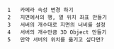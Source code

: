    1	카메라 속성 변경 하기
    2	지면에서의 행, 열 위치 좌표 만들기
    3	서버의 개수대로 지면의 너비를 설정
    4	서버의 개수만큼 3D Object 만들기
    5	만약 서버의 위치를 옮기고 싶다면?
